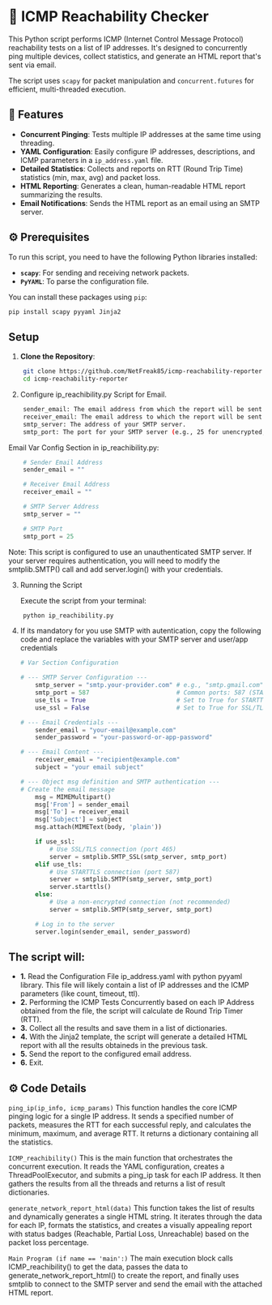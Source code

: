 # 📡 ICMP Reachability Checker

This Python script performs ICMP (Internet Control Message Protocol) reachability tests on a list of IP addresses. It's designed to concurrently ping multiple devices, collect statistics, and generate an HTML report that's sent via email.

The script uses `scapy` for packet manipulation and `concurrent.futures` for efficient, multi-threaded execution.

## 📝 Features

* **Concurrent Pinging**: Tests multiple IP addresses at the same time using threading.
* **YAML Configuration**: Easily configure IP addresses, descriptions, and ICMP parameters in a `ip_address.yaml` file.
* **Detailed Statistics**: Collects and reports on RTT (Round Trip Time) statistics (min, max, avg) and packet loss.
* **HTML Reporting**: Generates a clean, human-readable HTML report summarizing the results.
* **Email Notifications**: Sends the HTML report as an email using an SMTP server.

## ⚙️ Prerequisites

To run this script, you need to have the following Python libraries installed:

* **`scapy`**: For sending and receiving network packets.
* **`PyYAML`**: To parse the configuration file.

You can install these packages using `pip`:

```bash
pip install scapy pyyaml Jinja2
```

## Setup

1.  **Clone the Repository**:
```bash
    git clone https://github.com/NetFreak85/icmp-reachability-reporter.git
    cd icmp-reachability-reporter
```
2. Configure ip_reachibility.py Script for Email.
```bash
    sender_email: The email address from which the report will be sent.
    receiver_email: The email address to which the report will be sent.
    smtp_server: The address of your SMTP server.
    smtp_port: The port for your SMTP server (e.g., 25 for unencrypted, 587 for TLS/STARTTLS, 465 for SSL).
```
Email Var Config Section in ip_reachibility.py:
```python
    # Sender Email Address
    sender_email = ""

    # Receiver Email Address
    receiver_email = ""

    # SMTP Server Address
    smtp_server = ""

    # SMTP Port
    smtp_port = 25
```

Note: This script is configured to use an unauthenticated SMTP server. If your server requires authentication, you will need to modify the smtplib.SMTP() call and add server.login() with your credentials.

3. Running the Script

   Execute the script from your terminal:

```bash
    python ip_reachibility.py
```

4. If its mandatory for you use SMTP with autentication, copy the following code and replace the variables with your SMTP server and user/app credentials

    ```python
    # Var Section Configuration
    
    # --- SMTP Server Configuration ---
        smtp_server = "smtp.your-provider.com" # e.g., "smtp.gmail.com", "smtp.office365.com"
        smtp_port = 587                        # Common ports: 587 (STARTTLS) or 465 (SSL/TLS)
        use_tls = True                         # Set to True for STARTTLS (port 587)
        use_ssl = False                        # Set to True for SSL/TLS (port 465)

    # --- Email Credentials ---
        sender_email = "your-email@example.com"
        sender_password = "your-password-or-app-password"

    # --- Email Content ---
        receiver_email = "recipient@example.com"
        subject = "your email subject"

    # --- Object msg definition and SMTP authentication ---
    # Create the email message
        msg = MIMEMultipart()
        msg['From'] = sender_email
        msg['To'] = receiver_email
        msg['Subject'] = subject
        msg.attach(MIMEText(body, 'plain'))

        if use_ssl:
            # Use SSL/TLS connection (port 465)
            server = smtplib.SMTP_SSL(smtp_server, smtp_port)
        elif use_tls:
            # Use STARTTLS connection (port 587)
            server = smtplib.SMTP(smtp_server, smtp_port)
            server.starttls()
        else:
            # Use a non-encrypted connection (not recommended)
            server = smtplib.SMTP(smtp_server, smtp_port)

        # Log in to the server
        server.login(sender_email, sender_password)
    
   ```

## The script will:

 * **1.** Read the Configuration File ip_address.yaml with python pyyaml library. This file will likely contain a list of IP addresses and the ICMP parameters (like count, timeout, ttl).
 * **2.** Performing the ICMP Tests Concurrently based on each IP Address obtained from the file, the script will calculate de Round Trip Timer (RTT).
 * **3.** Collect all the results and save them in a list of dictionaries.
 * **4.** With the Jinja2 template, the script will generate a detailed HTML report with all the results obtaineds in the previous task. 
 * **5.** Send the report to the configured email address.
 * **6.** Exit.

## ⚙️ Code Details

```ping_ip(ip_info, icmp_params)```
This function handles the core ICMP pinging logic for a single IP address. It sends a specified number of packets, measures the RTT for each successful reply, and calculates the minimum, maximum, and average RTT. It returns a dictionary containing all the statistics.

```ICMP_reachibility()```
This is the main function that orchestrates the concurrent execution. It reads the YAML configuration, creates a ThreadPoolExecutor, and submits a ping_ip task for each IP address. It then gathers the results from all the threads and returns a list of result dictionaries.

```generate_network_report_html(data)```
This function takes the list of results and dynamically generates a single HTML string. It iterates through the data for each IP, formats the statistics, and creates a visually appealing report with status badges (Reachable, Partial Loss, Unreachable) based on the packet loss percentage.

```Main Program (if name == 'main':)```
The main execution block calls ICMP_reachibility() to get the data, passes the data to generate_network_report_html() to create the report, and finally uses smtplib to connect to the SMTP server and send the email with the attached HTML report.
